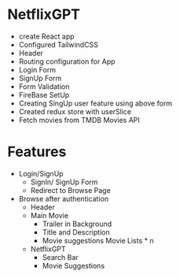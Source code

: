 
# NetflixGPT
  - create React app
  - Configured TailwindCSS
  - Header
  - Routing configuration for App
  - Login Form 
  - SignUp Form
  - Form Validation
  - FireBase SetUp
  - Creating SingUp user feature using above form
  - Created redux store with userSlice
  - Fetch movies from TMDB Movies API
# Features
  - Login/SignUp
    - SignIn/ SignUp Form
    - Redirect to Browse Page
  - Browse after authentication
    - Header
    - Main Movie
        - Trailer in Background
        - Title and Description
        - Movie suggestions
            Movie Lists * n
    - NetflixGPT
        - Search Bar
        - Movie Suggestions